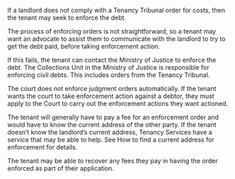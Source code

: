 

If a landlord does not comply with a Tenancy Tribunal order for costs, then the tenant may seek to enforce the debt.

The process of enforcing orders is not straightforward, so a tenant may want an advocate to assist them to communicate with the landlord to try to get the debt paid, before taking enforcement action.

If this fails, the tenant can contact the Ministry of Justice to enforce the debt. The Collections Unit in the Ministry of Justice is responsible for enforcing civil debts. This includes orders from the Tenancy Tribunal.

The court does not enforce judgment orders automatically. If the tenant wants the court to take enforcement action against a debtor, they must apply to the Court to carry out the enforcement actions they want actioned.

The tenant will generally have to pay a fee for an enforcement order and would have to know the current address of the other party. If the tenant doesn’t know the landlord’s current address, Tenancy Services have a service that may be able to help. See How to find a current address for enforcement for details.

The tenant may be able to recover any fees they pay in having the order enforced as part of their application.
